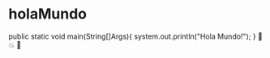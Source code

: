 # holaMundo
public static void main(String[]Args){
system.out.println("Hola Mundo!");
}
:camel: :boom: :dog:
